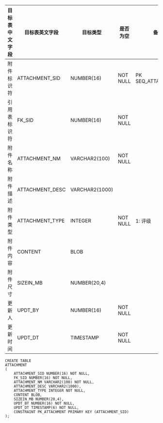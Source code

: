 <!--sec data-title="附件表" data-id="section0" data-show=true ces-->

| 目标表中文字段 | 目标表英文字段         | 目标类型           | 是否为空     | 备注                 |
| ------- | --------------- | -------------- | -------- | ------------------ |
| 附件标识符   | ATTACHMENT_SID  | NUMBER(16)     | NOT NULL | PK  SEQ_ATTACHMENT |
| 引用表标识符  | FK_SID          | NUMBER(16)     | NOT NULL |                    |
| 附件名称    | ATTACHMENT_NM   | VARCHAR2(100)  | NOT NULL |                    |
| 附件描述    | ATTACHMENT_DESC | VARCHAR2(1000) |          |                    |
| 附件类型    | ATTACHMENT_TYPE | INTEGER        | NOT NULL | 1: 评级              |
| 附件内容    | CONTENT         | BLOB           |          |                    |
| 附件尺寸    | SIZEIN_MB       | NUMBER(20,4)   |          |                    |
| 更新人     | UPDT_BY         | NUMBER(16)     | NOT NULL |                    |
| 更新时间    | UPDT_DT         | TIMESTAMP      | NOT NULL |                    |

<!--endsec-->

<!--sec data-title="DDL" data-id="section1" data-show=true ces-->

    CREATE TABLE
    ATTACHMENT
    (
        ATTACHMENT_SID NUMBER(16) NOT NULL,
        FK_SID NUMBER(16) NOT NULL,
        ATTACHMENT_NM VARCHAR2(100) NOT NULL,
        ATTACHMENT_DESC VARCHAR2(1000),
        ATTACHMENT_TYPE INTEGER NOT NULL,
        CONTENT BLOB,
        SIZEIN_MB NUMBER(20,4),
        UPDT_BY NUMBER(16) NOT NULL,
        UPDT_DT TIMESTAMP(6) NOT NULL,
        CONSTRAINT PK_ATTACHMENT PRIMARY KEY (ATTACHMENT_SID)
    );

<!--endsec-->
